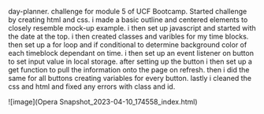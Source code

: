 day-planner.
challenge for module 5 of UCF Bootcamp.
Started challenge by creating html and css. i made a basic outline and centered elements to closely resemble mock-up example. i then set up javascript and started with the date at the top. i then created classes and varibles for my time blocks. then set up a for loop and if conditional to determine background color of each timeblock dependant on time. i then set up an event listener on button to set input value in local storage. after setting up the button i then set up a get function to pull the information onto the page on refresh. then i did the same for all buttons creating variables for every button. lastly i cleaned the css and html and fixed any errors with class and id.

![image](Opera Snapshot_2023-04-10_174558_index.html)
